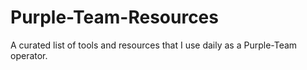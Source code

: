 # Purple-Team-Resources
A curated list of tools and resources that I use daily as a Purple-Team operator.
